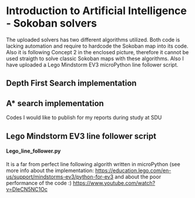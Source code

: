 # Introduction to Artificial Intelligence - Sokoban solvers
The uploaded solvers has two different algorithms utilized. Both code is lacking automation and require to hardcode the Sokoban map into its code. Also it is following Concept 2 in the enclosed picture, therefore it cannot be used straigth to solve classic Sokoban maps with these algorithms. Also I have uploaded a Lego Mindstorm EV3 microPython line follower script.
## Depth First Search implementation
#### 
## A* search implementation
Codes I would like to publish for my reports during study at SDU
## Lego Mindstorm EV3 line follower script
#### Lego_line_follower.py
It is a far from perfect line following algorith written in microPython (see more info about the implementation: https://education.lego.com/en-us/support/mindstorms-ev3/python-for-ev3
and about the poor performance of the code :)
https://www.youtube.com/watch?v=DleCN5NC1Oc
